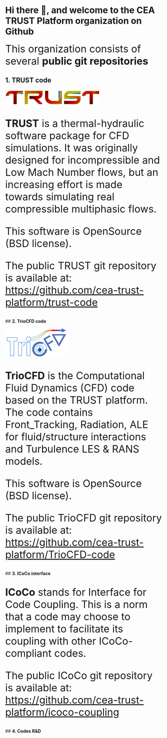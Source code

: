 # Hi there 👋, and welcome to the __CEA TRUST Platform organization__ on Github

<font size="6"> This organization consists of several **public git repositories** </font>

## **1. TRUST code**

<img src="https://github.com/cea-trust-platform/.github/blob/main/profile/trust.png" style="width:8cm;">

<font size="6"> 
  
**TRUST** is a thermal-hydraulic software package for CFD simulations. It was originally designed for incompressible and Low Mach Number flows, but an increasing effort is made towards simulating real compressible multiphasic flows.

This software is OpenSource (BSD license).

The public TRUST git repository is available at: https://github.com/cea-trust-platform/trust-code
  
</font>

## **2. TrioCFD code**

<img src="https://github.com/cea-trust-platform/.github/blob/main/profile/tcfd.png">

<font size="6">

**TrioCFD** is the Computational Fluid Dynamics (CFD) code based on the TRUST platform. The code contains Front_Tracking, Radiation, ALE for fluid/structure interactions and Turbulence LES & RANS models.

This software is OpenSource (BSD license).

The public TrioCFD git repository is available at: https://github.com/cea-trust-platform/TrioCFD-code

</font>

## **3. ICoCo interface**

<font size="6">
  
**ICoCo** stands for Interface for Code Coupling. This is a norm that a code may choose to implement to facilitate its coupling with other ICoCo-compliant codes.

The public ICoCo git repository is available at: https://github.com/cea-trust-platform/icoco-coupling

</font>

## **4. Codes R&D**

<font size="6">
  
</font>
